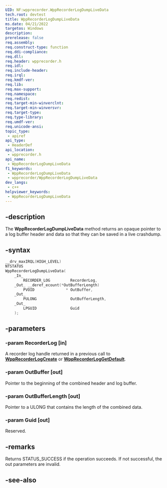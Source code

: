 ```yaml
---
UID: NF:wpprecorder.WppRecorderLogDumpLiveData
tech.root: devtest
title: WppRecorderLogDumpLiveData
ms.date: 04/21/2022
targetos: Windows
description: 
prerelease: false
req.assembly: 
req.construct-type: function
req.ddi-compliance: 
req.dll: 
req.header: wpprecorder.h
req.idl: 
req.include-header: 
req.irql: 
req.kmdf-ver: 
req.lib: 
req.max-support: 
req.namespace: 
req.redist: 
req.target-min-winverclnt: 
req.target-min-winversvr: 
req.target-type: 
req.type-library: 
req.umdf-ver: 
req.unicode-ansi: 
topic_type:
 - apiref
api_type:
 - HeaderDef
api_location:
 - wpprecorder.h
api_name:
 - WppRecorderLogDumpLiveData
f1_keywords:
 - WppRecorderLogDumpLiveData
 - wpprecorder/WppRecorderLogDumpLiveData
dev_langs:
 - c++
helpviewer_keywords:
 - WppRecorderLogDumpLiveData
---
```


## -description

The **WppRecorderLogDumpLiveData** method returns an opaque pointer to a log buffer header and data so that they can be saved in a live crashdump.

## -syntax

```cpp
__drv_maxIRQL(HIGH_LEVEL)
NTSTATUS
WppRecorderLogDumpLiveData(
    _In_
        RECORDER_LOG         RecorderLog,
    _Out_ __deref_ecount(*OutBufferLength)
        PVOID              * OutBuffer,
    _Out_
        PULONG               OutBufferLength,
    _Out_
        LPGUID               Guid
    );
```

## -parameters

### -param RecorderLog [in]

A recorder log handle returned in a previous call to [**WppRecorderLogCreate**](/windows-hardware/drivers/ddi/wpprecorder/nf-wpprecorder-wpprecorderlogcreate) or [**WppRecorderLogGetDefault**](nf-wpprecorder-imp_wpprecorderloggetdefault).

### -param OutBuffer [out]

Pointer to the beginning of the combined header and log buffer.

### -param OutBufferLength [out]

Pointer to a ULONG that contains the length of the combined data.

### -param Guid [out]

Reserved.

## -remarks

Returns STATUS_SUCCESS if the operation succeeds. If not successful, the out parameters are invalid.

## -see-also
